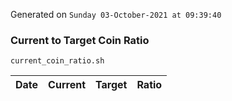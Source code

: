 Generated on `Sunday 03-October-2021 at 09:39:40`

### Current to Target Coin Ratio
`current_coin_ratio.sh`

Date|Current|Target|Ratio
---|---|---|---
